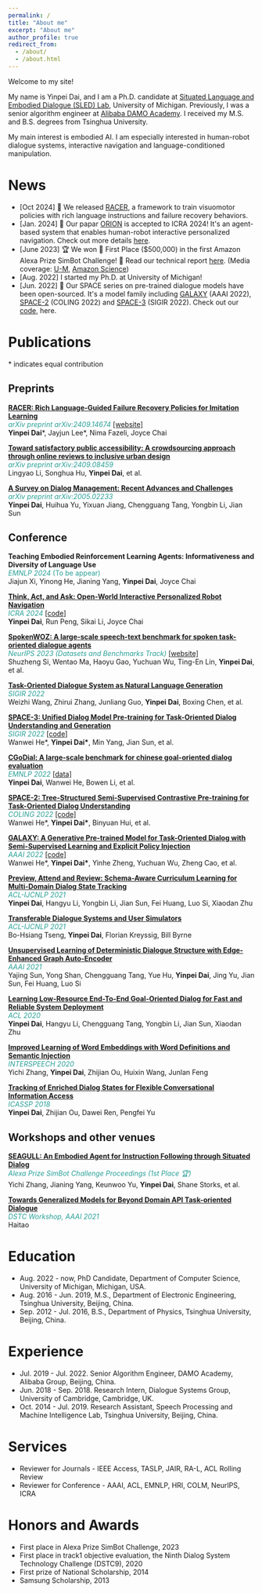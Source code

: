 ```yaml
---
permalink: /
title: "About me"
excerpt: "About me"
author_profile: true
redirect_from: 
  - /about/
  - /about.html
---
```



Welcome to my site!

My name is Yinpei Dai, and I am a Ph.D. candidate at <a href="https://sled.eecs.umich.edu/" target="_blank"> Situated Language and Embodied Dialogue (SLED) Lab</a>, University of Michigan.  Previously, I was a senior algorithm engineer at <a href="https://damo.alibaba.com/" target="_blank">Alibaba DAMO Academy</a>. I received my M.S. and B.S. degrees from Tsinghua University.

My main interest is embodied AI. I am especially interested in human-robot dialogue systems, interactive navigation and language-conditioned manipulation.

# News
- [Oct 2024] 🚀 We released <a href="https://rich-language-failure-recovery.github.io/" target="_blank">RACER</a>, a framework to train visuomotor policies with rich language instructions and failure recovery behaviors. 
- [Jan. 2024] 🎉 Our papar <a href="https://arxiv.org/abs/2310.07968" target="_blank">ORION</a> is accepted to ICRA 2024! It's an agent-based system that enables human-robot interactive personalized navigation. Check out more details <a href="https://github.com/sled-group/navchat" target="_blank">here</a>.
- [June 2023] 🏆 We won 🥇 First Place ($500,000) in the first Amazon Alexa Prize SimBot Challenge! 🎉 Read our technical report <a href="https://assets.amazon.science/17/c5/a684745e4d6d94742d85a31e5362/simbot-challenge-technical-report-seagull-1.pdf" target="_blank">here</a>. (Media coverage: <a href="https://cse.engin.umich.edu/stories/university-of-michigan-seagull-team-wins-alexa-prize-simbot-challenge" target="_blank">U-M</a>, <a href="https://www.amazon.science/alexa-prize/proceedings/seagull-an-embodied-agent-for-instruction-following-through-situated-dialog" target="_blank">Amazon Science</a>)
- [Aug. 2022] I started my Ph.D. at University of Michigan!
- [Jun. 2022] 🎉 Our SPACE series on pre-trained dialogue models have been open-sourced. It's a model family including <a href="https://arxiv.org/abs/2111.14592" target="_blank">GALAXY</a> (AAAI 2022), <a href="https://arxiv.org/pdf/2209.06638" target="_blank">SPACE-2</a> (COLING 2022) and <a href="https://arxiv.org/abs/2209.06664" target="_blank">SPACE-3</a> (SIGIR 2022). Check out our <a href="https://github.com/AlibabaResearch/DAMO-ConvAI" target="_blank">code</a>, here.


# Publications
\* indicates equal contribution

## Preprints

<a href="https://arxiv.org/abs/2409.14674" target="_blank"><strong>RACER: Rich Language-Guided Failure Recovery Policies for Imitation Learning</strong></a>  
<span style="color:#2aa198">*arXiv preprint arXiv:2409.14674* <a href="https://rich-language-failure-recovery.github.io/" target="_blank">[website]</a></span>  
**Yinpei Dai**\*, Jayjun Lee\*, Nima Fazeli, Joyce Chai  

<a href="https://arxiv.org/pdf/2409.08459" target="_blank"><strong>Toward satisfactory public accessibility: A crowdsourcing approach through online reviews to inclusive urban design</strong></a>  
<span style="color:#2aa198">*arXiv preprint arXiv:2409.08459*</span>  
Lingyao Li, Songhua Hu, **Yinpei Dai**, et al.  

<a href="https://arxiv.org/abs/2005.02233" target="_blank"><strong>A Survey on Dialog Management: Recent Advances and Challenges</strong></a>  
<span style="color:#2aa198">*arXiv preprint arXiv:2005.02233*</span>  
**Yinpei Dai**, Huihua Yu, Yixuan Jiang, Chengguang Tang, Yongbin Li, Jian Sun  

## Conference

<strong>Teaching Embodied Reinforcement Learning Agents: Informativeness and Diversity of Language Use</strong>  
<span style="color:#2aa198">*EMNLP 2024* (To be appear)</span>  
Jiajun Xi, Yinong He, Jianing Yang, **Yinpei Dai**, Joyce Chai  

<a href="https://arxiv.org/abs/2310.07968" target="_blank"><strong>Think, Act, and Ask: Open-World Interactive Personalized Robot Navigation</strong></a>  
<span style="color:#2aa198">*ICRA 2024* <a href="https://github.com/sled-group/navchat" target="_blank">[code]</a></span>   
**Yinpei Dai**, Run Peng, Sikai Li, Joyce Chai  

<a href="https://proceedings.neurips.cc/paper_files/paper/2023/hash/7b16688a2b053a1b01474ab5c78ce662-Abstract-Datasets_and_Benchmarks.html" target="_blank"><strong>SpokenWOZ: A large-scale speech-text benchmark for spoken task-oriented dialogue agents</strong></a>  
<span style="color:#2aa198">*NeurIPS 2023 (Datasets and Benchmarks Track)* <a href="https://spokenwoz.github.io/SpokenWOZ-github.io/" target="_blank">[website]</a></span>  
Shuzheng Si, Wentao Ma, Haoyu Gao, Yuchuan Wu, Ting-En Lin, **Yinpei Dai**, et al.  

<a href="https://dl.acm.org/doi/10.1145/3477495.3531920" target="_blank"><strong>Task-Oriented Dialogue System as Natural Language Generation</strong></a>  
<span style="color:#2aa198">*SIGIR 2022*</span>  
Weizhi Wang, Zhirui Zhang, Junliang Guo, **Yinpei Dai**, Boxing Chen, et al.  

<a href="https://dl.acm.org/doi/abs/10.1145/3477495.3532069" target="_blank"><strong>SPACE-3: Unified Dialog Model Pre-training for Task-Oriented Dialog Understanding and Generation</strong></a>  
<span style="color:#2aa198">*SIGIR 2022* <a href="https://github.com/AlibabaResearch/DAMO-ConvAI/tree/main/space-3" target="_blank">[code]</a></span>  
Wanwei He\*, **Yinpei Dai\***, Min Yang, Jian Sun, et al.  

<a href="https://aclanthology.org/2022.emnlp-main.274/" target="_blank"><strong>CGoDial: A large-scale benchmark for chinese goal-oriented dialog evaluation</strong></a>  
<span style="color:#2aa198">*EMNLP 2022* <a href="https://github.com/AlibabaResearch/DAMO-ConvAI/tree/main/cgodial" target="_blank">[data]</a></span>  
**Yinpei Dai**, Wanwei He, Bowen Li, et al.  


<a href="https://aclanthology.org/2022.coling-1.46/" target="_blank"><strong>SPACE-2: Tree-Structured Semi-Supervised Contrastive Pre-training for Task-Oriented Dialog Understanding</strong></a>  
<span style="color:#2aa198">*COLING 2022* <a href="https://github.com/AlibabaResearch/DAMO-ConvAI/tree/main/space-2" target="_blank">[code]</a></span>  
Wanwei He\*, **Yinpei Dai\***, Binyuan Hui, et al.  

<a href="https://arxiv.org/abs/2111.14592" target="_blank"><strong>GALAXY: A Generative Pre-trained Model for Task-Oriented Dialog with Semi-Supervised Learning and Explicit Policy Injection</strong></a>  
<span style="color:#2aa198">*AAAI 2022* <a href="https://github.com/AlibabaResearch/DAMO-ConvAI/tree/main/space-1" target="_blank">[code]</a></span>  
Wanwei He\*, **Yinpei Dai\***, Yinhe Zheng, Yuchuan Wu, Zheng Cao, et al.  

<a href="https://aclanthology.org/2021.acl-short.111/" target="_blank"><strong>Preview, Attend and Review: Schema-Aware Curriculum Learning for Multi-Domain Dialog State Tracking</strong></a>  
<span style="color:#2aa198">*ACL-IJCNLP 2021*</span>  
**Yinpei Dai**, Hangyu Li, Yongbin Li, Jian Sun, Fei Huang, Luo Si, Xiaodan Zhu  

<a href="https://aclanthology.org/2021.acl-long.13/" target="_blank"><strong>Transferable Dialogue Systems and User Simulators</strong></a>  
<span style="color:#2aa198">*ACL-IJCNLP 2021*</span>  
Bo-Hsiang Tseng, **Yinpei Dai**, Florian Kreyssig, Bill Byrne  

<a href="https://ojs.aaai.org/index.php/AAAI/article/view/17634" target="_blank"><strong>Unsupervised Learning of Deterministic Dialogue Structure with Edge-Enhanced Graph Auto-Encoder</strong></a>  
<span style="color:#2aa198">*AAAI 2021*</span>  
Yajing Sun, Yong Shan, Chengguang Tang, Yue Hu, **Yinpei Dai**, Jing Yu, Jian Sun, Fei Huang, Luo Si  

<a href="https://aclanthology.org/2020.acl-main.57/" target="_blank"><strong>Learning Low-Resource End-To-End Goal-Oriented Dialog for Fast and Reliable System Deployment</strong></a>  
<span style="color:#2aa198">*ACL 2020*</span>  
**Yinpei Dai**, Hangyu Li, Chengguang Tang, Yongbin Li, Jian Sun, Xiaodan Zhu  

<a href="https://www.isca-archive.org/interspeech_2020/zhang20ia_interspeech.html" target="_blank"><strong>Improved Learning of Word Embeddings with Word Definitions and Semantic Injection</strong></a>  
<span style="color:#2aa198">*INTERSPEECH 2020*</span>  
Yichi Zhang, **Yinpei Dai**, Zhijian Ou, Huixin Wang, Junlan Feng  

<a href="https://ieeexplore.ieee.org/document/8461896" target="_blank"><strong>Tracking of Enriched Dialog States for Flexible Conversational Information Access</strong></a>  
<span style="color:#2aa198">*ICASSP 2018*</span>  
**Yinpei Dai**, Zhijian Ou, Dawei Ren, Pengfei Yu  

## Workshops and other venues

<a href="https://assets.amazon.science/17/c5/a684745e4d6d94742d85a31e5362/simbot-challenge-technical-report-seagull-1.pdf" target="_blank"><strong>SEAGULL: An Embodied Agent for Instruction Following through Situated Dialog</strong></a>  
<span style="color:#2aa198">*Alexa Prize SimBot Challenge Proceedings (1st Place 🏆)*</span>  
Yichi Zhang, Jianing Yang, Keunwoo Yu, **Yinpei Dai**, Shane Storks, et al.  

<a href="https://dstc9.dstc.community/aaai-21-workshop#h.7tpjbaql2qn" target="_blank"><strong>Towards Generalized Models for Beyond Domain API Task-oriented Dialogue</strong></a>  
<span style="color:#2aa198">*DSTC Workshop, AAAI 2021*</span>  
Haitao


# Education
- Aug. 2022 - now, PhD Candidate, Department of Computer Science, University of Michigan, Michigan, USA.
- Aug. 2016 - Jun. 2019, M.S., Department of Electronic Engineering, Tsinghua University, Beijing, China.
- Sep. 2012 - Jul. 2016, B.S., Department of Physics, Tsinghua University, Beijing, China.

# Experience
- Jul. 2019 - Jul. 2022. Senior Algorithm Engineer, DAMO Academy, Alibaba Group, Beijing, China.
- Jun. 2018 - Sep. 2018. Research Intern, Dialogue Systems Group, University of Cambridge, Cambridge, UK.
- Oct. 2014 - Jul. 2019. Research Assistant, Speech Processing and Machine Intelligence Lab, Tsinghua University, Beijing, China.

# Services
- Reviewer for Journals - IEEE Access, TASLP, JAIR, RA-L, ACL Rolling Review
- Reviewer for Conference - AAAI, ACL, EMNLP, HRI, COLM, NeurIPS, ICRA

# Honors and Awards

- First place in Alexa Prize SimBot Challenge, 2023
- First place in track1 objective evaluation, the Ninth Dialog System Technology Challenge (DSTC9), 2020
- First prize of National Scholarship, 2014
- Samsung Scholarship, 2013


